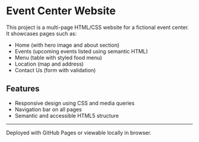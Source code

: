 # Event Center Website

This project is a multi-page HTML/CSS website for a fictional event center. It showcases pages such as:

- Home (with hero image and about section)
- Events (upcoming events listed using semantic HTML)
- Menu (table with styled food menu)
- Location (map and address)
- Contact Us (form with validation)

## Features

- Responsive design using CSS and media queries
- Navigation bar on all pages
- Semantic and accessible HTML5 structure

---

Deployed with GitHub Pages or viewable locally in browser.
